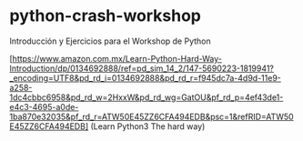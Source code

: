 # python-crash-workshop

Introducción y Ejercicios para el Workshop de Python

[https://www.amazon.com.mx/Learn-Python-Hard-Way-Introduction/dp/0134692888/ref=pd_sim_14_2/147-5690223-1819941?_encoding=UTF8&pd_rd_i=0134692888&pd_rd_r=f945dc7a-4d9d-11e9-a258-1dc4cbbc6958&pd_rd_w=2HxxW&pd_rd_wg=GatOU&pf_rd_p=4ef43de1-e4c3-4695-a0de-1ba870e32035&pf_rd_r=ATW50E45ZZ6CFA494EDB&psc=1&refRID=ATW50E45ZZ6CFA494EDB] (Learn Python3 The hard way)

